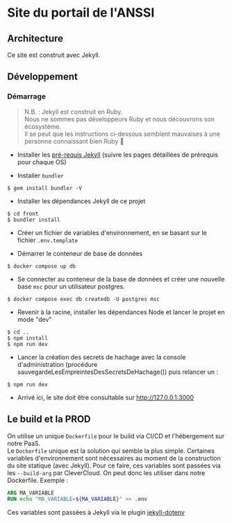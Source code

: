 # Site du portail de l'ANSSI

## Architecture

Ce site est construit avec Jekyll.

## Développement

### Démarrage

> N.B. : Jekyll est construit en Ruby.  
> Nous ne sommes pas développeurs Ruby et nous découvrons son écosystème.  
> Il se peut que les instructions ci-dessous semblent mauvaises à une personne connaissant bien Ruby 🙏

- Installer les [pré-requis Jekyll](https://jekyllrb.com/docs/#prerequisites) (suivre les pages détaillées de prérequis pour chaque OS)

- Installer `bundler`

```shell
$ gem install bundler -V
```

- Installer les dépendances Jekyll de ce projet

```shell
$ cd front
$ bundler install
```

- Créer un fichier de variables d'environnement, en se basant sur le fichier `.env.template`

- Démarrer le conteneur de base de données

```shell
$ docker compose up db
```

- Se connecter au conteneur de la base de données et créer une nouvelle base `msc` pour un utilisateur postgres.

```shell
$ docker compose exec db createdb -U postgres msc
```

- Revenir à la racine, installer les dépendances Node et lancer le projet en mode "dev"

```shell
$ cd ..
$ npm install
$ npm run dev
```

- Lancer la création des secrets de hachage avec la console d'administration (procédure sauvegardeLesEmpreintesDesSecretsDeHachage()) puis relancer un :

```shell
$ npm run dev
```

- Arrivé ici, le site doit être consultable sur http://127.0.0.1:3000

## Le build et la PROD

On utilise un unique `Dockerfile` pour le build via CI/CD et l'hébergement sur notre PaaS.  
Le `Dockerfile` unique est la solution qui semble la plus simple.
Certaines variables d'environnement sont nécessaires au moment de la construction du site statique (avec Jekyll).
Pour ce faire, ces variables sont passées via les `--build-arg` par CleverCloud. On peut donc les utiliser dans notre Dockerfile.
Exemple :

```Dockerfile
ARG MA_VARIABLE
RUN echo "MA_VARIABLE=${MA_VARIABLE}" >> .env
```

Ces variables sont passées à Jekyll via le plugin [jekyll-dotenv](https://www.rubydoc.info/gems/jekyll-dotenv/0.2.0)
